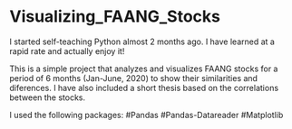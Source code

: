 # Visualizing_FAANG_Stocks
I started self-teaching Python almost 2 months ago. I  have learned at a rapid rate and actually enjoy it! 

This is a simple project that analyzes and visualizes FAANG stocks for a period of 6 months (Jan-June, 2020) to show their similarities and diferences. I have also included a short thesis based on the correlations between the stocks.

I used the following packages:
#Pandas 
#Pandas-Datareader 
#Matplotlib 

